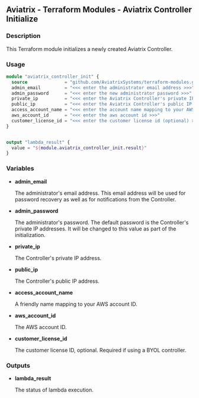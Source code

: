 ## Aviatrix - Terraform Modules - Aviatrix Controller Initialize

### Description

This Terraform module initializes a newly created Aviatrix Controller.

### Usage

``` terraform
module "aviatrix_controller_init" {
  source              = "github.com/AviatrixSystems/terraform-modules.git//aviatrix-controller-initialize?ref=terraform_0.12"
  admin_email         = "<<< enter the administrator email address >>>"
  admin_password      = "<<< enter the new administrator password >>>"
  private_ip          = "<<< enter the Aviatrix Controller's private IP address (initial admin password) >>>"
  public_ip           = "<<< enter the Aviatrix Controller's public IP address >>>"
  access_account_name = "<<< enter the account name mapping to your AWS account in the Aviatrix Controller >>>"
  aws_account_id      = "<<< enter the aws account id >>>"
  customer_license_id = "<<< enter the customer license id (optional) >>>" 
}


output "lambda_result" {
  value = "${module.aviatrix_controller_init.result}"
}
```

### Variables

- **admin_email**

  The administrator's email address. This email address will be used for password recovery as well as for notifications
  from the Controller.

- **admin_password**

  The administrator's password. The default password is the Controller's private IP addresses. It will be changed to this
  value as part of the initialization.

- **private_ip**

  The Controller's private IP address.

- **public_ip**

  The Controller's public IP address.

- **access_account_name**

  A friendly name mapping to your AWS account ID.

- **aws_account_id**

  The AWS account ID.

- **customer_license_id**

  The customer license ID, optional. Required if using a BYOL controller.

### Outputs

- **lambda_result**

  The status of lambda execution.
